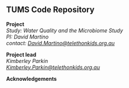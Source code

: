 ## TUMS Code Repository  
**Project**  
*Study: Water Quality and the Microbiome Study*  
*PI: David Martino*  
*contact: David.Martino@telethonkids.org.au*   

**Project lead**  
*Kimberley Parkin*  
*Kimberley.Parkin@telethonkids.org.au*  

**Acknowledgements**  


